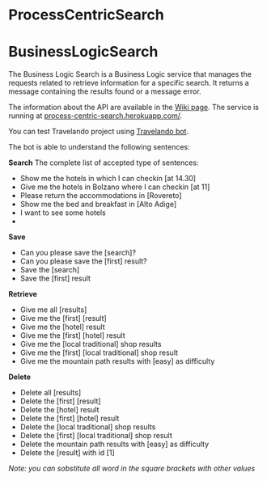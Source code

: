 # ProcessCentricSearch
# BusinessLogicSearch
The Business Logic Search is a Business Logic service that manages the requests related to retrieve information for a specific search. It returns a message containing the results found or a message error.

The information about the API are available in the [Wiki page](https://github.com/SDEProject/ProcessCentricSearch/wiki).
The service is running at [process-centric-search.herokuapp.com/](https://process-centric-search.herokuapp.com/).

You can test Travelando project using [Travelando bot](http://t.me/TravelandoBot). 

The bot is able to understand the following sentences:

**Search**
The complete list of accepted type of sentences:
* Show me the hotels in which I can checkin [at 14.30]
* Give me the hotels in Bolzano where I can checkin [at 11]
* Please return the accommodations in [Rovereto]
* Show me the bed and breakfast in [Alto Adige]
* I want to see some hotels
* 

**Save**
* Can you please save the [search]?
* Can you please save the [first] result?
* Save the [search]
* Save the [first] result

**Retrieve**
* Give me all [results]
* Give me the [first] [result]
* Give me the [hotel] result
* Give me the [first] [hotel] result
* Give me the [local traditional] shop results
* Give me the [first] [local traditional] shop result
* Give me the mountain path results with [easy] as difficulty

**Delete**
* Delete all [results]
* Delete the [first] [result]
* Delete the [hotel] result
* Delete the [first] [hotel] result
* Delete the [local traditional] shop results
* Delete the [first] [local traditional] shop result
* Delete the mountain path results with [easy] as difficulty
* Delete the [result] with id [1]

_Note: you can sobstitute all word in the square brackets with other values_

